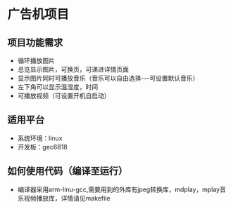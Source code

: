 # 广告机项目

## 项目功能需求

- 循环播放图片
- 总览显示图片，可换页，可递进详情页面
- 显示图片同时可播放音乐（音乐可以自由选择---可设置默认音乐）
- 左下角可以显示温湿度，时间
- 可播放视频（可设置开机自启动）

## 适用平台

- 系统环境：linux
- 开发板：gec6818

## 如何使用代码（编译至运行）

- 编译器采用arm-linu-gcc,需要用到的外库有jpeg转换库，mdplay，mplay音乐视频播放库，详情请见makefile
